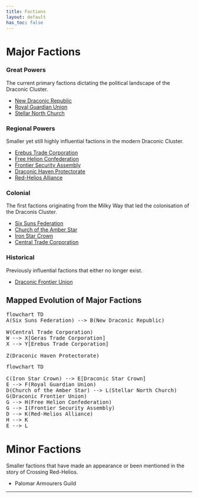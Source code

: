 ```yaml
---
title: Factions
layout: default
has_toc: false
---
```


# Major Factions
### Great Powers
The current primary factions dictating the political landscape of the Draconic Cluster.
* [New Draconic Republic](./ndr.html)
* [Royal Guardian Union](./rgu.html)
* [Stellar North Church](./snc.html)

### Regional Powers
Smaller yet still highly influential factions in the modern Draconic Cluster.
* [Erebus Trade Corporation](./etc.html)
* [Free Helion Confederation](./fhc.html)
* [Frontier Security Assembly](./fsa.html)
* [Draconic Haven Protectorate](./dhp.html)
* [Red-Helios Alliance](./rha.html)

### Colonial
The first factions originating from the Milky Way that led the colonisation of the Draconis Cluster.
* [Six Suns Federation](./ssf.html)
* [Church of the Amber Star](./cas.html)
* [Iron Star Crown](./isc.html)
* [Central Trade Corporation](./etc.html)

### Historical
Previously influential factions that either no longer exist.
* [Draconic Frontier Union](./dfu.md)

## Mapped Evolution of Major Factions
<pre class="mermaid">
flowchart TD
A(Six Suns Federation) --> B(New Draconic Republic)

W(Central Trade Corporation)
W --> X[Geras Trade Corporation]
X --> Y[Erebus Trade Corporation]

Z(Draconic Haven Protectorate)
</pre>

<pre class="mermaid">
flowchart TD

C(Iron Star Crown) --> E[Draconic Star Crown]
E --> F(Royal Guardian Union)
D(Church of the Amber Star) --> L(Stellar North Church)
G(Draconic Frontier Union) 
G --> H(Free Helion Confederation)
G --> I(Frontier Security Assembly)
D --> K(Red-Helios Alliance)
H --> K
E --> L
</pre>
<script src="https://cdn.jsdelivr.net/npm/mermaid@10.9.1/dist/mermaid.min.js"></script>

# Minor Factions
Smaller factions that have made an appearance or been mentioned in the story of Crossing Red-Helios.
* Palomar Armourers Guild

----
